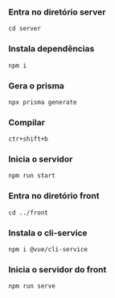 ### Entra no diretório server
```
cd server
```
### Instala dependências
```
npm i
```
### Gera o prisma
```
npx prisma generate
```
### Compilar
```
ctr+shift+b
```
### Inicia o servidor
```
npm run start
```

### Entra no diretório front
```
cd ../front
```

### Instala o cli-service
```
npm i @vue/cli-service

```
### Inicia o servidor do front

```
npm run serve
``` 
